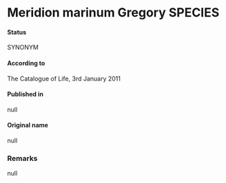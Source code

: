 Meridion marinum Gregory SPECIES
=======

#### Status
SYNONYM

#### According to
The Catalogue of Life, 3rd January 2011

#### Published in
null

#### Original name
null

### Remarks
null